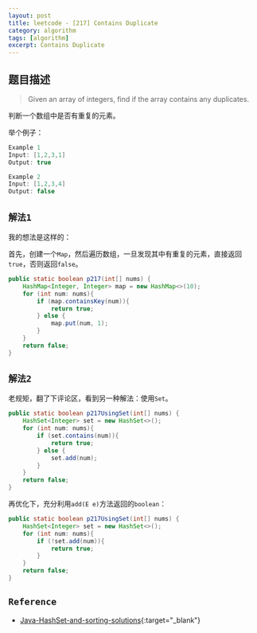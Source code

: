 ```yaml
---
layout: post
title: leetcode - [217] Contains Duplicate
category: algorithm
tags: [algorithm]
excerpt: Contains Duplicate
---
```


## 题目描述  

> Given an array of integers, find if the array contains any duplicates.  

判断一个数组中是否有重复的元素。  

举个例子：  

``` java
Example 1
Input: [1,2,3,1]
Output: true

Example 2
Input: [1,2,3,4]
Output: false
```

## `解法1`  

我的想法是这样的：  

首先，创建一个`Map`，然后遍历数组，一旦发现其中有重复的元素，直接返回`true`，否则返回`false`。  


``` java
public static boolean p217(int[] nums) {
    HashMap<Integer, Integer> map = new HashMap<>(10);
    for (int num: nums){
        if (map.containsKey(num)){
            return true;
        } else {
            map.put(num, 1);
        }
    }
    return false;
}
```

## `解法2`  

老规矩，翻了下评论区，看到另一种解法：使用`Set`。  


``` java
public static boolean p217UsingSet(int[] nums) {
    HashSet<Integer> set = new HashSet<>();
    for (int num: nums){
        if (set.contains(num)){
            return true;
        } else {
            set.add(num);
        }
    }
    return false;
}
```

再优化下，充分利用`add(E e)`方法返回的`boolean`：  

``` java
public static boolean p217UsingSet(int[] nums) {
    HashSet<Integer> set = new HashSet<>();
    for (int num: nums){
        if (!set.add(num)){
            return true;
        }
    }
    return false;
}
```

## `Reference`  
- [Java-HashSet-and-sorting-solutions](https://leetcode.com/problems/contains-duplicate/discuss/61030/Java-HashSet-and-sorting-solutions.){:target="_blank"}  

